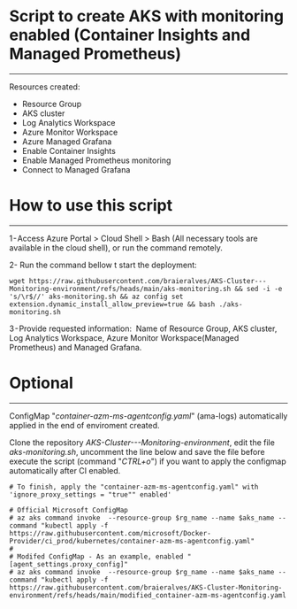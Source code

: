 # Script to create AKS with monitoring enabled (Container Insights and Managed Prometheus)
---

Resources created:
* Resource Group
* AKS cluster
* Log Analytics Workspace
* Azure Monitor Workspace
* Azure Managed Grafana
* Enable Container Insights
* Enable Managed Prometheus monitoring
* Connect to Managed Grafana


# How to use this script
---
1 - Access Azure Portal > Cloud Shell > Bash (All necessary tools are available in the cloud shell), or run the command remotely.

2- Run the command bellow t start the deployment:
```
wget https://raw.githubusercontent.com/braieralves/AKS-Cluster---Monitoring-environment/refs/heads/main/aks-monitoring.sh && sed -i -e 's/\r$//' aks-monitoring.sh && az config set extension.dynamic_install_allow_preview=true && bash ./aks-monitoring.sh
```
3 - Provide requested information:
 Name of Resource Group, AKS cluster, Log Analytics Workspace, Azure Monitor Workspace(Managed Prometheus) and Managed Grafana.

# Optional
---

ConfigMap "_container-azm-ms-agentconfig.yaml_" (ama-logs) automatically applied in the end of enviroment created.

Clone the repository _AKS-Cluster---Monitoring-environment_, edit the file _aks-monitoring.sh_, uncomment the line below and save the file before execute the script (command "_CTRL+o_") if you want to apply the configmap automatically after CI enabled.

```
# To finish, apply the "container-azm-ms-agentconfig.yaml" with 'ignore_proxy_settings = "true"" enabled'

# Official Microsoft ConfigMap 
# az aks command invoke  --resource-group $rg_name --name $aks_name --command "kubectl apply -f https://raw.githubusercontent.com/microsoft/Docker-Provider/ci_prod/kubernetes/container-azm-ms-agentconfig.yaml"
#
# Modifed ConfigMap - As an example, enabled "[agent_settings.proxy_config]"
# az aks command invoke  --resource-group $rg_name --name $aks_name --command "kubectl apply -f https://raw.githubusercontent.com/braieralves/AKS-Cluster-Monitoring-environment/refs/heads/main/modified_container-azm-ms-agentconfig.yaml
```
 



